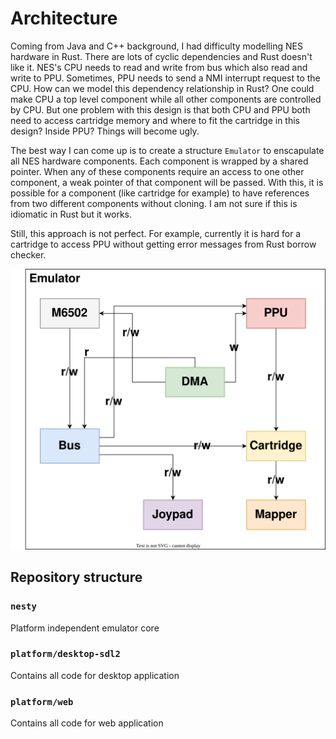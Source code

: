 # Architecture

Coming from Java and C++ background, I had difficulty modelling NES hardware in Rust. There are lots of cyclic dependencies and Rust doesn't like it. NES's CPU needs to read and write from bus which also read and write to PPU. Sometimes, PPU needs to send a NMI interrupt request to the CPU. How can we model this dependency relationship in Rust? One could make CPU a top level component while all other components are controlled by CPU. But one problem with this design is that both CPU and PPU both need to access cartridge memory and where to fit the cartridge in this design? Inside PPU? Things will become ugly.

The best way I can come up is to create a structure `Emulator` to enscapulate all NES hardware components. Each component is wrapped by a shared pointer. When any of these components require an access to one other component, a weak pointer of that component will be passed. With this, it is possible for a component (like cartridge for example) to have references from two different components without cloning. I am not sure if this is idiomatic in Rust but it works.

Still, this approach is not perfect. For example, currently it is hard for a cartridge to access PPU without getting error messages from Rust borrow checker.

![arch](media/architecture.svg)

## Repository structure

### `nesty`

Platform independent emulator core

### `platform/desktop-sdl2`

Contains all code for desktop application

### `platform/web`

Contains all code for web application
